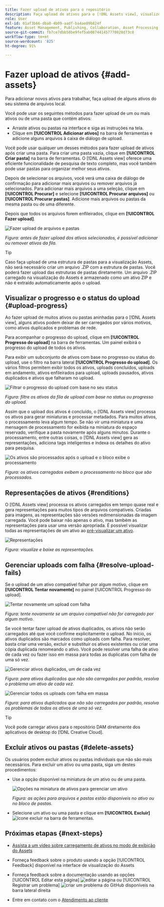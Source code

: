 ```yaml
---
title: Fazer upload de ativos para o repositório
description: Faça upload de ativos para o [!DNL Assets view], visualize o status dos uploads e resolva problemas de upload.
role: User
exl-id: 01af3b66-dba8-4b09-aadf-ba4ae09b824f
feature: Asset Management, Publishing, Collaboration, Asset Processing
source-git-commit: fb7ce7dbb58be9fef5ab087441457770828d73c8
workflow-type: tm+mt
source-wordcount: '825'
ht-degree: 91%

---
```


# Fazer upload de ativos {#add-assets}

Para adicionar novos ativos para trabalhar, faça upload de alguns ativos do seu sistema de arquivos local. <!-- TBD: Many of the [common file formats are supported](/help/assets/supported-file-formats-assets-view.md). -->

Você pode usar os seguintes métodos para fazer upload de um ou mais ativos ou de uma pasta que contém ativos:

* Arraste ativos ou pastas na interface e siga as instruções na tela.
* Clique em **[!UICONTROL Adicionar ativos]** na barra de ferramentas e adicione alguns arquivos à caixa de diálogo de upload.

<!-- TBD: Update this GIF
![Asset and nested folder upload demo](assets/do-not-localize/upload-assets.gif) -->

Você pode usar qualquer um desses métodos para fazer upload de ativos após criar uma pasta. Para criar uma pasta vazia, clique em **[!UICONTROL Criar pasta]** na barra de ferramentas. O [!DNL Assets view] oferece uma eficiente funcionalidade de pesquisa de texto completo, mas você também pode usar pastas para organizar melhor seus ativos.

Depois de selecionar os arquivos, você verá uma caixa de diálogo de confirmação para adicionar mais arquivos ou remover arquivos já selecionados. Para adicionar mais arquivos a uma seleção, clique em **[!UICONTROL Procurar]** e selecione **[!UICONTROL Procurar arquivos]** ou **[!UICONTROL Procurar pastas]**. Adicione mais arquivos ou pastas da mesma pasta ou de uma diferente.

Depois que todos os arquivos forem enfileirados, clique em **[!UICONTROL Fazer upload]**.

![Fazer upload de arquivos e pastas](assets/upload-browse-files-folders.png)

*Figura: antes de fazer upload dos ativos selecionados, é possível adicionar ou remover ativos da fila.*

>[!TIP]
>
>Caso faça upload de uma estrutura de pastas para a visualização Assets, não será necessário criar um arquivo .ZIP com a estrutura de pastas. Você poderá fazer upload das estruturas de pastas diretamente. Um arquivo .ZIP carregado na visualização do Assets é armazenado como um ativo ZIP e não é extraído automaticamente após o upload.

## Visualizar o progresso e o status do upload {#upload-progress}

Ao fazer upload de muitos ativos ou pastas aninhadas para o [!DNL Assets view], alguns ativos podem deixar de ser carregados por vários motivos, como ativos duplicados e problemas de rede.

Para acompanhar o progresso do upload, clique em **[!UICONTROL Progresso do upload]** na barra de ferramentas. Um painel exibirá o progresso do upload de todos os ativos.

Para exibir um subconjunto de ativos com base no progresso ou status do upload, use o filtro na barra lateral **[!UICONTROL Progresso do upload]**. Os vários filtros permitem exibir todos os ativos, uploads concluídos, uploads em andamento, ativos enfileirados para upload, uploads pausados, ativos duplicados e ativos que falharam no upload.

![Filtrar o progresso do upload com base no seu status](assets/filter-upload-progress.png)

*Figura: filtre os ativos da fila de upload com base no status ou progresso do upload.*

Assim que o upload dos ativos é concluído, o [!DNL Assets view] processa os ativos para gerar miniaturas e processar metadados. Para muitos ativos, o processamento leva algum tempo. Se não vir uma miniatura e uma mensagem de processamento for exibida na miniatura do espaço reservado, verifique a pasta novamente após alguns minutos. Durante o processamento, entre outras coisas, o [!DNL Assets view] gera as representações, adiciona tags inteligentes e indexa os detalhes do ativo para pesquisa.

![Os ativos são processados após o upload e o bloco exibe o processamento](assets/upload-processing.png)

*Figura: os ativos carregados exibem o processamento no bloco que são processados.*

## Representações de ativos {#renditions}

O [!DNL Assets view] processa os ativos carregados em tempo quase real e gera representações para muitos tipos de arquivos compatíveis. Criadas para imagens, as representações são versões redimensionadas da imagem carregada. Você pode baixar não apenas o ativo, mas também as representações para usar uma versão apropriada. É possível visualizar todas as representações de um ativo ao [pré-visualizar um ativo](/help/assets/navigate-assets-view.md#preview-assets).

![Representações](assets/renditions-view-download.png)

*Figura: visualize e baixe as representações.*

## Gerenciar uploads com falha {#resolve-upload-fails}

Se o upload de um ativo compatível falhar por algum motivo, clique em **[!UICONTROL Tentar novamente]** no painel [!UICONTROL Progresso do upload].

![Tentar novamente um upload com falha](assets/upload-retry.png)

*Figura: tente novamente se um arquivo compatível não for carregado por algum motivo.*

Se você tentar fazer upload de ativos duplicados, os ativos não serão carregados até que você confirme explicitamente o upload. No início, os ativos duplicados são marcados como uploads com falha. Para resolver, basta criar uma versão, excluir e substituir os ativos existentes ou criar uma cópia duplicada renomeando o ativo. Você pode resolver uma falha de ativo de cada vez ou fazer isso em massa para todas as duplicatas com falha de uma só vez.

![Gerenciar ativos duplicados, um de cada vez](assets/uploads-manage-duplicates.png)

*Figura: para ativos duplicados que não são carregados por padrão, resolva o problema um ativo de cada vez.*

![Gerenciar todos os uploads com falha em massa](assets/upload-progress-manage-failed-uploads.png)

*Figura: para ativos duplicados que não são carregados por padrão, resolva os problemas de todos os ativos de uma só vez.*

>[!TIP]
>
>Você pode carregar ativos para o repositório DAM diretamente dos aplicativos de desktop do [!DNL Creative Cloud].
<!--TBD
See how [[!DNL Assets view] integrates with [!DNL Adobe Asset Link]](/help/assets/integration-assets-view.md).
-->

## Excluir ativos ou pastas {#delete-assets}

Os usuários podem excluir ativos ou pastas individuais que não são mais necessários. Para excluir um ativo ou uma pasta, siga um destes procedimentos:

* Use a opção disponível na miniatura de um ativo ou de uma pasta.

  ![Opções na miniatura de ativos para gerenciar um ativo](assets/options-on-thumbnail.png)

  *Figura: as ações para arquivos e pastas estão disponíveis no ativo ou no bloco de pastas.*

* Selecione um ativo ou uma pasta e clique em **[!UICONTROL Excluir]** ![ícone excluir](assets/do-not-localize/delete-icon.png) na barra de ferramentas.

## Próximas etapas {#next-steps}

* [Assista a um vídeo sobre carregamento de ativos no modo de exibição do Assets](https://experienceleague.adobe.com/docs/experience-manager-learn/assets-essentials/basics/creating.html?lang=pt-BR)

* Forneça feedback sobre o produto usando a opção [!UICONTROL Feedback] disponível na interface de visualização do Assets

* Forneça feedback sobre a documentação usando as opções [!UICONTROL Editar esta página] ![editar a página](assets/do-not-localize/edit-page.png) ou [!UICONTROL Registrar um problema] ![criar um problema do GitHub](assets/do-not-localize/github-issue.png) disponíveis na barra lateral direita

* Entre em contato com o [Atendimento ao cliente](https://experienceleague.adobe.com/pt-br?support-solution=General&lang=pt-BR#support)
